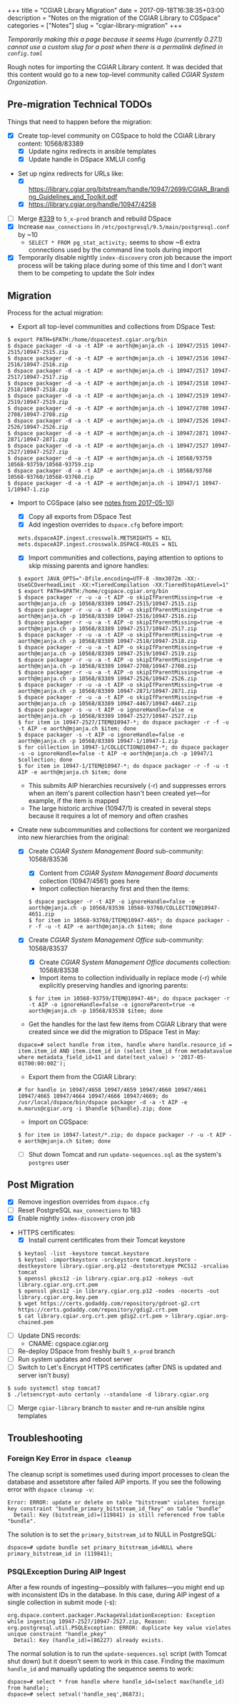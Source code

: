 +++
title = "CGIAR Library Migration"
date = 2017-09-18T16:38:35+03:00
description = "Notes on the migration of the CGIAR Library to CGSpace"
categories = ["Notes"]
slug = "cgiar-library-migration"
+++

_Temporarily making this a page because it seems Hugo (currently 0.27.1) cannot use a custom slug for a post when there is a permalink defined in `config.toml`_

Rough notes for importing the CGIAR Library content. It was decided that this content would go to a new top-level community called _CGIAR System Organization_.

## Pre-migration Technical TODOs
Things that need to happen before the migration:

- [x] Create top-level community on CGSpace to hold the CGIAR Library content: 10568/83389
  - [x] Update nginx redirects in ansible templates
  - [x] Update handle in DSpace XMLUI config
- Set up nginx redirects for URLs like:
  - [x] https://library.cgiar.org/bitstream/handle/10947/2699/CGIAR_Branding_Guidelines_and_Toolkit.pdf
  - [x] https://library.cgiar.org/handle/10947/4258
- [ ] Merge [#339](https://github.com/ilri/DSpace/pull/339) to `5_x-prod` branch and rebuild DSpace
- [x] Increase `max_connections` in `/etc/postgresql/9.5/main/postgresql.conf` by ~10
  - `SELECT * FROM pg_stat_activity;` seems to show ~6 extra connections used by the command line tools during import
- [x] Temporarily disable nightly `index-discovery` cron job because the import process will be taking place during some of this time and I don't want them to be competing to update the Solr index

## Migration
Process for the actual migration:

- Export all top-level communities and collections from DSpace Test:

```
$ export PATH=$PATH:/home/dspacetest.cgiar.org/bin
$ dspace packager -d -a -t AIP -e aorth@mjanja.ch -i 10947/2515 10947-2515/10947-2515.zip
$ dspace packager -d -a -t AIP -e aorth@mjanja.ch -i 10947/2516 10947-2516/10947-2516.zip
$ dspace packager -d -a -t AIP -e aorth@mjanja.ch -i 10947/2517 10947-2517/10947-2517.zip
$ dspace packager -d -a -t AIP -e aorth@mjanja.ch -i 10947/2518 10947-2518/10947-2518.zip
$ dspace packager -d -a -t AIP -e aorth@mjanja.ch -i 10947/2519 10947-2519/10947-2519.zip
$ dspace packager -d -a -t AIP -e aorth@mjanja.ch -i 10947/2708 10947-2708/10947-2708.zip
$ dspace packager -d -a -t AIP -e aorth@mjanja.ch -i 10947/2526 10947-2526/10947-2526.zip
$ dspace packager -d -a -t AIP -e aorth@mjanja.ch -i 10947/2871 10947-2871/10947-2871.zip
$ dspace packager -d -a -t AIP -e aorth@mjanja.ch -i 10947/2527 10947-2527/10947-2527.zip
$ dspace packager -d -a -t AIP -e aorth@mjanja.ch -i 10568/93759 10568-93759/10568-93759.zip
$ dspace packager -d -a -t AIP -e aorth@mjanja.ch -i 10568/93760 10568-93760/10568-93760.zip
$ dspace packager -d -a -t AIP -e aorth@mjanja.ch -i 10947/1 10947-1/10947-1.zip
```

- Import to CGSpace (also see [notes from 2017-05-10](http://alanorth.github.io/cgspace-notes/2017-05/#2017-05-10))
  - [x] Copy all exports from DSpace Test
  - [x] Add ingestion overrides to `dspace.cfg` before import:

  ```
  mets.dspaceAIP.ingest.crosswalk.METSRIGHTS = NIL
  mets.dspaceAIP.ingest.crosswalk.DSPACE-ROLES = NIL
  ```

  - [x] Import communities and collections, paying attention to options to skip missing parents and ignore handles:

  ```
  $ export JAVA_OPTS="-Dfile.encoding=UTF-8 -Xmx3072m -XX:-UseGCOverheadLimit -XX:+TieredCompilation -XX:TieredStopAtLevel=1"
  $ export PATH=$PATH:/home/cgspace.cgiar.org/bin
  $ dspace packager -r -u -a -t AIP -o skipIfParentMissing=true -e aorth@mjanja.ch -p 10568/83389 10947-2515/10947-2515.zip
  $ dspace packager -r -u -a -t AIP -o skipIfParentMissing=true -e aorth@mjanja.ch -p 10568/83389 10947-2516/10947-2516.zip
  $ dspace packager -r -u -a -t AIP -o skipIfParentMissing=true -e aorth@mjanja.ch -p 10568/83389 10947-2517/10947-2517.zip
  $ dspace packager -r -u -a -t AIP -o skipIfParentMissing=true -e aorth@mjanja.ch -p 10568/83389 10947-2518/10947-2518.zip
  $ dspace packager -r -u -a -t AIP -o skipIfParentMissing=true -e aorth@mjanja.ch -p 10568/83389 10947-2519/10947-2519.zip
  $ dspace packager -r -u -a -t AIP -o skipIfParentMissing=true -e aorth@mjanja.ch -p 10568/83389 10947-2708/10947-2708.zip
  $ dspace packager -r -u -a -t AIP -o skipIfParentMissing=true -e aorth@mjanja.ch -p 10568/83389 10947-2526/10947-2526.zip
  $ dspace packager -r -u -a -t AIP -o skipIfParentMissing=true -e aorth@mjanja.ch -p 10568/83389 10947-2871/10947-2871.zip
  $ dspace packager -r -u -a -t AIP -o skipIfParentMissing=true -e aorth@mjanja.ch -p 10568/83389 10947-4467/10947-4467.zip
  $ dspace packager -s -u -t AIP -o ignoreHandle=false -e aorth@mjanja.ch -p 10568/83389 10947-2527/10947-2527.zip
  $ for item in 10947-2527/ITEM@10947-*; do dspace packager -r -f -u -t AIP -e aorth@mjanja.ch $item; done
  $ dspace packager -s -t AIP -o ignoreHandle=false -e aorth@mjanja.ch -p 10568/83389 10947-1/10947-1.zip
  $ for collection in 10947-1/COLLECTION@10947-*; do dspace packager -s -o ignoreHandle=false -t AIP -e aorth@mjanja.ch -p 10947/1 $collection; done
  $ for item in 10947-1/ITEM@10947-*; do dspace packager -r -f -u -t AIP -e aorth@mjanja.ch $item; done
  ```

  - This submits AIP hierarchies recursively (-r) and suppresses errors when an item's parent collection hasn't been created yet—for example, if the item is mapped
  - The large historic archive (10947/1) is created in several steps because it requires a lot of memory and often crashes
- Create new subcommunities and collections for content we reorganized into new hierarchies from the original:
  - [x] Create _CGIAR System Management Board_ sub-community: 10568/83536
    - [x] Content from _CGIAR System Management Board documents_ collection (10947/4561) goes here
    - Import collection hierarchy first and then the items:

    ```
    $ dspace packager -r -t AIP -o ignoreHandle=false -e aorth@mjanja.ch -p 10568/83536 10568-93760/COLLECTION@10947-4651.zip
    $ for item in 10568-93760/ITEM@10947-465*; do dspace packager -r -f -u -t AIP -e aorth@mjanja.ch $item; done
    ```

  - [x] Create _CGIAR System Management Office_ sub-community: 10568/83537
    - [x] Create _CGIAR System Management Office documents_ collection: 10568/83538
    - Import items to collection individually in replace mode (-r) while explicitly preserving handles and ignoring parents:

    ```
    $ for item in 10568-93759/ITEM@10947-46*; do dspace packager -r -t AIP -o ignoreHandle=false -o ignoreParent=true -e aorth@mjanja.ch -p 10568/83538 $item; done
    ```

  - Get the handles for the last few items from CGIAR Library that were created since we did the migration to DSpace Test in May:

  ```
  dspace=# select handle from item, handle where handle.resource_id = item.item_id AND item.item_id in (select item_id from metadatavalue where metadata_field_id=11 and date(text_value) > '2017-05-01T00:00:00Z');
  ```

  - Export them from the CGIAR Library:

  ```
  # for handle in 10947/4658 10947/4659 10947/4660 10947/4661 10947/4665 10947/4664 10947/4666 10947/4669; do /usr/local/dspace/bin/dspace packager -d -a -t AIP -e m.marus@cgiar.org -i $handle ${handle}.zip; done
  ```

  - Import on CGSpace:

  ```
  $ for item in 10947-latest/*.zip; do dspace packager -r -u -t AIP -e aorth@mjanja.ch $item; done
  ```

  - [ ] Shut down Tomcat and run `update-sequences.sql` as the system's `postgres` user

## Post Migration

- [x] Remove ingestion overrides from `dspace.cfg`
- [ ] Reset PostgreSQL `max_connections` to 183
- [x] Enable nightly `index-discovery` cron job
- HTTPS certificates:
  - [x] Install current certificates from their Tomcat keystore

  ```
  $ keytool -list -keystore tomcat.keystore
  $ keytool -importkeystore -srckeystore tomcat.keystore -destkeystore library.cgiar.org.p12 -deststoretype PKCS12 -srcalias tomcat
  $ openssl pkcs12 -in library.cgiar.org.p12 -nokeys -out library.cgiar.org.crt.pem
  $ openssl pkcs12 -in library.cgiar.org.p12 -nodes -nocerts -out library.cgiar.org.key.pem
  $ wget https://certs.godaddy.com/repository/gdroot-g2.crt https://certs.godaddy.com/repository/gdig2.crt.pem
  $ cat library.cgiar.org.crt.pem gdig2.crt.pem > library.cgiar.org-chained.pem
  ```

- [ ] Update DNS records:
  - CNAME: cgspace.cgiar.org
- [ ] Re-deploy DSpace from freshly built `5_x-prod` branch
- [ ] Run system updates and reboot server
- [ ] Switch to Let's Encrypt HTTPS certificates (after DNS is updated and server isn't busy)

```
$ sudo systemctl stop tomcat7
$ ./letsencrypt-auto certonly --standalone -d library.cgiar.org
```

- [ ] Merge `cgiar-library` branch to `master` and re-run ansible nginx templates

## Troubleshooting

### Foreign Key Error in `dspace cleanup`
The cleanup script is sometimes used during import processes to clean the database and assetstore after failed AIP imports. If you see the following error with `dspace cleanup -v`:

```
Error: ERROR: update or delete on table "bitstream" violates foreign key constraint "bundle_primary_bitstream_id_fkey" on table "bundle"                                                                                                                       
  Detail: Key (bitstream_id)=(119841) is still referenced from table "bundle".
```

The solution is to set the `primary_bitstream_id` to NULL in PostgreSQL:

```
dspace=# update bundle set primary_bitstream_id=NULL where primary_bitstream_id in (119841);
```

### PSQLException During AIP Ingest
After a few rounds of ingesting—possibly with failures—you might end up with inconsistent IDs in the database. In this case, during AIP ingest of a single collection in submit mode (-s):

```
org.dspace.content.packager.PackageValidationException: Exception while ingesting 10947-2527/10947-2527.zip, Reason: org.postgresql.util.PSQLException: ERROR: duplicate key value violates unique constraint "handle_pkey"                                    
  Detail: Key (handle_id)=(86227) already exists.
```

The normal solution is to run the `update-sequences.sql` script (with Tomcat shut down) but it doesn't seem to work in this case. Finding the maximum `handle_id` and manually updating the sequence seems to work:

```
dspace=# select * from handle where handle_id=(select max(handle_id) from handle);
dspace=# select setval('handle_seq',86873);
```
